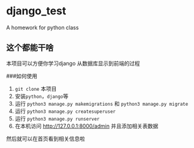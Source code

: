 # django_test
A homework for python class


## 这个都能干啥
本项目可以方便你学习django 从数据库显示到前端的过程

###如何使用

1. `git clone` 本项目
2. 安装`python`，`django`等
3. 运行 `python3 manage.py makemigrations` 和 `python3 manage.py migrate`
4. 运行 `python3 manage.py createsuperuser`
5. 运行 `python3 manage.py runserver`
6. 在本机访问 http://127.0.0.1:8000/admin  并且添加相关表数据

然后就可以在首页看到相关信息啦
